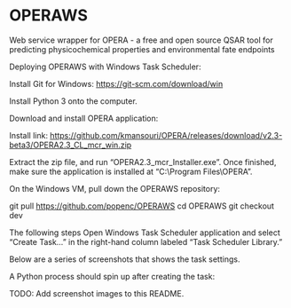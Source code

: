 # OPERAWS
Web service wrapper for OPERA - a free and open source QSAR tool for predicting physicochemical properties and environmental fate endpoints

Deploying OPERAWS with Windows Task Scheduler:

Install Git for Windows: https://git-scm.com/download/win

Install Python 3 onto the computer.

Download and install OPERA application:
	
Install link: https://github.com/kmansouri/OPERA/releases/download/v2.3-beta3/OPERA2.3_CL_mcr_win.zip

Extract the zip file, and run “OPERA2.3_mcr_Installer.exe”. Once finished, make sure the application is installed at “C:\Program Files\OPERA”.

On the Windows VM, pull down the OPERAWS repository:

git pull https://github.com/popenc/OPERAWS
cd OPERAWS
git checkout dev

The following steps Open Windows Task Scheduler application and select “Create Task…” in the right-hand column labeled “Task Scheduler Library.”

Below are a series of screenshots that shows the task settings.

A Python process should spin up after creating the task:

TODO: Add screenshot images to this README.
